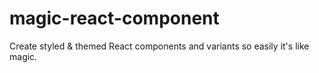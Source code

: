 # magic-react-component
Create styled &amp; themed React components and variants so easily it's like magic.
